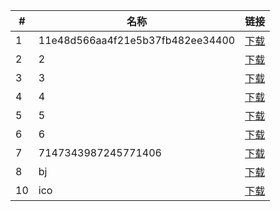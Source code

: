 | #   | 名称                        | 链接                      |
| --- | --------------------------- | ------------------------- |
| 1   | 11e48d566aa4f21e5b37fb482ee34400      | [下载](./11e48d566aa4f21e5b37fb482ee34400.png) |
| 2   | 2      | [下载](./2.jpg) |
| 3   | 3      | [下载](./3.png) |
| 4   | 4      | [下载](./4.jpg) |
| 5   | 5      | [下载](./5.png) |
| 6   | 6      | [下载](./6.png) |
| 7   | 7147343987245771406      | [下载](./7147343987245771406.png) |
| 8   | bj      | [下载](./bj.png) |
| 10   | ico      | [下载](./ico.png) |